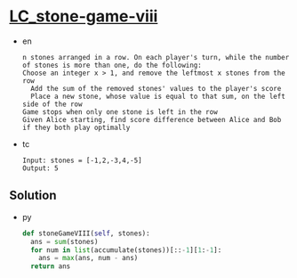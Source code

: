 # [LC_stone-game-viii](https://leetcode.com/problems/stone-game-viii)

* en

  ```en
  n stones arranged in a row. On each player's turn, while the number of stones is more than one, do the following:
  Choose an integer x > 1, and remove the leftmost x stones from the row
    Add the sum of the removed stones' values to the player's score
    Place a new stone, whose value is equal to that sum, on the left side of the row
  Game stops when only one stone is left in the row
  Given Alice starting, find score difference between Alice and Bob if they both play optimally
  ```

* tc

  ```tc
  Input: stones = [-1,2,-3,4,-5]
  Output: 5
  ```

## Solution

* py

  ```py
  def stoneGameVIII(self, stones):
    ans = sum(stones)
    for num in list(accumulate(stones))[::-1][1:-1]:
      ans = max(ans, num - ans)
    return ans
  ```
